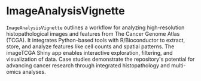 # ImageAnalysisVignette

`ImageAnalysisVignette` outlines a workflow for analyzing high-resolution histopathological images and features from The Cancer Genome Atlas (TCGA). It integrates Python-based tools with R/Bioconductor to extract, store, and analyze features like cell counts and spatial patterns. The imageTCGA Shiny app enables interactive exploration, filtering, and visualization of data. Case studies demonstrate the repository's potential for advancing cancer research through integrated histopathology and multi-omics analyses.
